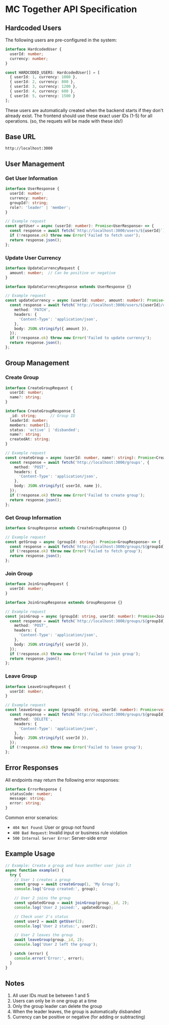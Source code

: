 # MC Together API Specification

## Hardcoded Users
The following users are pre-configured in the system:

```typescript
interface HardcodedUser {
  userId: number;
  currency: number;
}

const HARDCODED_USERS: HardcodedUser[] = [
  { userId: 1, currency: 1000 },
  { userId: 2, currency: 800 },
  { userId: 3, currency: 1200 },
  { userId: 4, currency: 600 },
  { userId: 5, currency: 1500 }
];
```

These users are automatically created when the backend starts if they don't already exist. The frontend should use these exact user IDs (1-5) for all operations. (so, the requets will be made with these ids!)

## Base URL
```
http://localhost:3000
```

## User Management

### Get User Information
```typescript
interface UserResponse {
  userId: number;
  currency: number;
  groupId?: string;
  role?: 'leader' | 'member';
}

// Example request
const getUser = async (userId: number): Promise<UserResponse> => {
  const response = await fetch(`http://localhost:3000/users/${userId}`);
  if (!response.ok) throw new Error('Failed to fetch user');
  return response.json();
};
```

### Update User Currency
```typescript
interface UpdateCurrencyRequest {
  amount: number;  // Can be positive or negative
}

interface UpdateCurrencyResponse extends UserResponse {}

// Example request
const updateCurrency = async (userId: number, amount: number): Promise<UpdateCurrencyResponse> => {
  const response = await fetch(`http://localhost:3000/users/${userId}/currency`, {
    method: 'PATCH',
    headers: {
      'Content-Type': 'application/json',
    },
    body: JSON.stringify({ amount }),
  });
  if (!response.ok) throw new Error('Failed to update currency');
  return response.json();
};
```

## Group Management

### Create Group
```typescript
interface CreateGroupRequest {
  userId: number;
  name?: string;
}

interface CreateGroupResponse {
  _id: string;      // Group ID
  leaderId: number;
  members: number[];
  status: 'active' | 'disbanded';
  name?: string;
  createdAt: string;
}

// Example request
const createGroup = async (userId: number, name?: string): Promise<CreateGroupResponse> => {
  const response = await fetch('http://localhost:3000/groups', {
    method: 'POST',
    headers: {
      'Content-Type': 'application/json',
    },
    body: JSON.stringify({ userId, name }),
  });
  if (!response.ok) throw new Error('Failed to create group');
  return response.json();
};
```

### Get Group Information
```typescript
interface GroupResponse extends CreateGroupResponse {}

// Example request
const getGroup = async (groupId: string): Promise<GroupResponse> => {
  const response = await fetch(`http://localhost:3000/groups/${groupId}`);
  if (!response.ok) throw new Error('Failed to fetch group');
  return response.json();
};
```

### Join Group
```typescript
interface JoinGroupRequest {
  userId: number;
}

interface JoinGroupResponse extends GroupResponse {}

// Example request
const joinGroup = async (groupId: string, userId: number): Promise<JoinGroupResponse> => {
  const response = await fetch(`http://localhost:3000/groups/${groupId}/join`, {
    method: 'POST',
    headers: {
      'Content-Type': 'application/json',
    },
    body: JSON.stringify({ userId }),
  });
  if (!response.ok) throw new Error('Failed to join group');
  return response.json();
};
```

### Leave Group
```typescript
interface LeaveGroupRequest {
  userId: number;
}

// Example request
const leaveGroup = async (groupId: string, userId: number): Promise<void> => {
  const response = await fetch(`http://localhost:3000/groups/${groupId}`, {
    method: 'DELETE',
    headers: {
      'Content-Type': 'application/json',
    },
    body: JSON.stringify({ userId }),
  });
  if (!response.ok) throw new Error('Failed to leave group');
};
```

## Error Responses

All endpoints may return the following error responses:

```typescript
interface ErrorResponse {
  statusCode: number;
  message: string;
  error: string;
}
```

Common error scenarios:
- `404 Not Found`: User or group not found
- `400 Bad Request`: Invalid input or business rule violation
- `500 Internal Server Error`: Server-side error

## Example Usage

```typescript
// Example: Create a group and have another user join it
async function example() {
  try {
    // User 1 creates a group
    const group = await createGroup(1, 'My Group');
    console.log('Group created:', group);

    // User 2 joins the group
    const updatedGroup = await joinGroup(group._id, 2);
    console.log('User 2 joined:', updatedGroup);

    // Check user 2's status
    const user2 = await getUser(2);
    console.log('User 2 status:', user2);

    // User 2 leaves the group
    await leaveGroup(group._id, 2);
    console.log('User 2 left the group');

  } catch (error) {
    console.error('Error:', error);
  }
}
```

## Notes
1. All user IDs must be between 1 and 5
2. Users can only be in one group at a time
3. Only the group leader can delete the group
4. When the leader leaves, the group is automatically disbanded
5. Currency can be positive or negative (for adding or subtracting) 